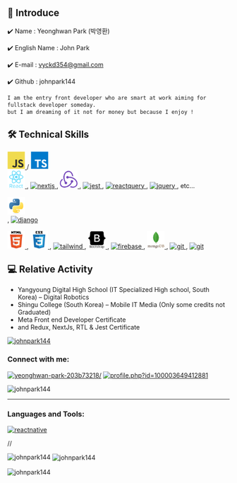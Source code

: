 ## 👋 Introduce 
✔️ Name : Yeonghwan Park (박영환)

✔️ English Name : John Park

✔️ E-mail : vyckd354@gmail.com

✔️ Github : johnpark144

``` 
I am the entry front developer who are smart at work aiming for fullstack developer someday.
but I am dreaming of it not for money but because I enjoy !

```

## 🛠 Technical Skills
<a href="https://developer.mozilla.org/en-US/docs/Web/JavaScript" target="_blank" rel="noreferrer"> <img src="https://raw.githubusercontent.com/devicons/devicon/master/icons/javascript/javascript-original.svg" alt="javascript" width="40" height="40"/> </a> / <a href="https://www.typescriptlang.org/" target="_blank" rel="noreferrer"> <img src="https://raw.githubusercontent.com/devicons/devicon/master/icons/typescript/typescript-original.svg" alt="typescript" width="40" height="40"/> </a> <br>
<a href="https://reactjs.org/" target="_blank" rel="noreferrer"> <img src="https://raw.githubusercontent.com/devicons/devicon/master/icons/react/react-original-wordmark.svg" alt="react" width="40" height="40"/> </a> ,
<a href="https://nextjs.org/" target="_blank" rel="noreferrer"> <img src="https://cdn.worldvectorlogo.com/logos/nextjs-2.svg" alt="nextjs" width="40" height="40"/> </a> ,
<a href="https://redux.js.org" target="_blank" rel="noreferrer"> <img src="https://raw.githubusercontent.com/devicons/devicon/master/icons/redux/redux-original.svg" alt="redux" width="40" height="40"/> </a> ,
<a href="https://jestjs.io" target="_blank" rel="noreferrer"> <img src="https://www.vectorlogo.zone/logos/jestjsio/jestjsio-icon.svg" alt="jest" width="40" height="40"/> </a> ,
<a href="https://tanstack.com/query/latest" target="_blank" rel="noreferrer"> <img src="https://seeklogo.com/images/R/react-query-logo-1340EA4CE9-seeklogo.com.png" alt="reactquery" width="40" height="40"/> </a> ,
<a href="https://jquery.com/" target="_blank" rel="noreferrer"> <img src="https://seeklogo.com/images/J/jquery-logo-CFE6ECE363-seeklogo.com.png" alt="jquery" width="40" height="40"/> </a> ,
etc...
 <br> <br>
<a href="https://www.python.org" target="_blank" rel="noreferrer"> <img src="https://raw.githubusercontent.com/devicons/devicon/master/icons/python/python-original.svg" alt="python" width="40" height="40"/> </a> <br> ,
<a href="https://www.djangoproject.com/" target="_blank" rel="noreferrer"> <img src="https://cdn.worldvectorlogo.com/logos/django.svg" alt="django" width="40" height="40"/> </a> 
 <br> <br>
<a href="https://www.w3.org/html/" target="_blank" rel="noreferrer"> <img src="https://raw.githubusercontent.com/devicons/devicon/master/icons/html5/html5-original-wordmark.svg" alt="html5" width="40" height="40"/> </a> ,
<a href="https://www.w3schools.com/css/" target="_blank" rel="noreferrer"> <img src="https://raw.githubusercontent.com/devicons/devicon/master/icons/css3/css3-original-wordmark.svg" alt="css3" width="40" height="40"/> </a> ,
<a href="https://tailwindcss.com/" target="_blank" rel="noreferrer"> <img src="https://www.vectorlogo.zone/logos/tailwindcss/tailwindcss-icon.svg" alt="tailwind" width="40" height="40"/> </a> ,
<a href="https://getbootstrap.com" target="_blank" rel="noreferrer"> <img src="https://raw.githubusercontent.com/devicons/devicon/master/icons/bootstrap/bootstrap-plain-wordmark.svg" alt="bootstrap" width="40" height="40"/> </a> ,
<a href="https://firebase.google.com/" target="_blank" rel="noreferrer"> <img src="https://www.vectorlogo.zone/logos/firebase/firebase-icon.svg" alt="firebase" width="40" height="40"/> </a> ,
<a href="https://www.mongodb.com/" target="_blank" rel="noreferrer"> <img src="https://raw.githubusercontent.com/devicons/devicon/master/icons/mongodb/mongodb-original-wordmark.svg" alt="mongodb" width="40" height="40"/> </a> ,
<a href="https://git-scm.com/" target="_blank" rel="noreferrer"> <img src="https://www.vectorlogo.zone/logos/git-scm/git-scm-icon.svg" alt="git" width="40" height="40"/> </a> ,
<a href="https://styled-components.com/" target="_blank" rel="noreferrer"> <img src="https://cdn.cdnlogo.com/logos/s/10/styled-components.svg" alt="git" width="40" height="40"/> </a>

## 💻 Relative Activity
* Yangyoung Digital High School  (IT Specialized High school, South Korea) – Digital Robotics
* Shingu College (South Korea) – Mobile IT Media (Only some credits not Graduated)
* Meta Front end Developer Certificate
* and Redux, NextJs, RTL & Jest Certificate
  
<p align="left"> <a href="https://github.com/ryo-ma/github-profile-trophy"><img src="https://github-profile-trophy.vercel.app/?username=johnpark144" alt="johnpark144" /></a> </p>

<h3 align="left">Connect with me:</h3>
<p align="left">
<a href="https://linkedin.com/in/yeonghwan-park-203b73218/" target="blank"><img align="center" src="https://raw.githubusercontent.com/rahuldkjain/github-profile-readme-generator/master/src/images/icons/Social/linked-in-alt.svg" alt="yeonghwan-park-203b73218/" height="30" width="40" /></a>
<a href="https://fb.com/profile.php?id=100003649412881" target="blank"><img align="center" src="https://raw.githubusercontent.com/rahuldkjain/github-profile-readme-generator/master/src/images/icons/Social/facebook.svg" alt="profile.php?id=100003649412881" height="30" width="40" /></a>
</p>

<p align="left"> <img src="https://komarev.com/ghpvc/?username=johnpark144&label=Profile%20views&color=0e75b6&style=flat" alt="johnpark144" /> </p>


------------------------------------------------------------------------------------------------------------------------------------------------

<h3 align="left">Languages and Tools:</h3>
<p align="left"> 
  <a href="https://reactnative.dev/" target="_blank" rel="noreferrer"> <img src="https://reactnative.dev/img/header_logo.svg" alt="reactnative" width="40" height="40"/> </a> 
 </p>

//
<p><img align="left" src="https://github-readme-stats.vercel.app/api/top-langs?username=johnpark144&show_icons=true&locale=en&layout=compact" alt="johnpark144" /></p>
<p>&nbsp;<img align="center" src="https://github-readme-stats.vercel.app/api?username=johnpark144&show_icons=true&locale=en" alt="johnpark144" /></p>
<p><img align="center" src="https://github-readme-streak-stats.herokuapp.com/?user=johnpark144&" alt="johnpark144" /></p>

